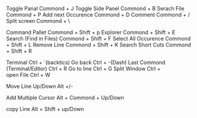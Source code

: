 Toggle Panal                     Commond + J
Toggle Side Panel                Commond + B
Serach File                      Commond + P
Add next Occurence               Commond + D
Comment                          Commond + /
Split screen                     Commond + \

Command Pallet                   Commond + Shift + p
Explorer                         Commond + Shift + E
Search (Find in Files)           Commond + Shift + F
Select All Occurence             Commond + Shift + L
Remove Line                      Commond + Shift + K
Search Short Cuts                Commond + Shift + R

Terminal                         Ctrl + `(backtics)
Go back                          Ctrl + -(Dash)
Last Commond (Terminal/Editor)   Ctrl + R
Go to line                       Ctrl + G
Split Window                     Ctrl + \
open File                        Ctrl + W

Move Line Up/Down                Alt +/-

Add Multiple Cursor              Alt + Commond + Up/Down

copy Line                        Alt + Shift + up/Down
